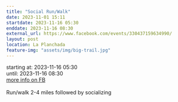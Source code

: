```yaml
---
title: "Social Run/Walk"
date: 2023-11-01 15:11
startdate: 2023-11-16 05:30
enddate: 2023-11-16 08:30
external_url: https://www.facebook.com/events/330437159634990/
layout: post
location: La Planchada
feature-img: "assets/img/big-trail.jpg"
---
```


starting at: 2023-11-16 05:30<br>until: 2023-11-16 08:30<br><a href="https://www.facebook.com/events/330437159634990/">more info on FB</a><br><br>Run/walk 2-4 miles followed by socializing <br>
  <br>
  
